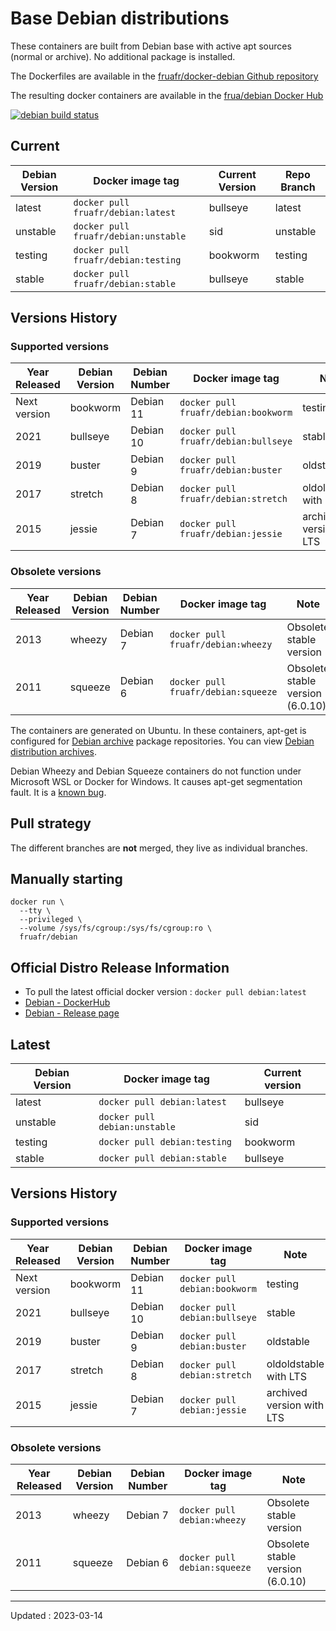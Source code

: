# Base Debian distributions

These containers are built from Debian base with active apt sources (normal or archive). No additional package is installed.

The Dockerfiles are available in the [fruafr/docker-debian Github repository](https://github.com/fruafr/docker-debian)

The resulting docker containers are available in the [frua/debian Docker Hub](https://hub.docker.com/repository/docker/fruafr/debian)

[![debian build status](https://img.shields.io/docker/cloud/build/fruafr/debian.svg)](https://hub.docker.com/repository/docker/fruafr/debian)

## Current

|Debian Version      |Docker image tag                         |Current Version |Repo Branch   |
|--------------------|-----------------------------------------|----------------|--------------|
|latest              |`docker pull fruafr/debian:latest`       |bullseye        |latest        |
|unstable            |`docker pull fruafr/debian:unstable`     |sid             |unstable      |
|testing             |`docker pull fruafr/debian:testing`      |bookworm        |testing       |
|stable              |`docker pull fruafr/debian:stable`       |bullseye        |stable        | 

## Versions History

### Supported versions

|Year Released |Debian Version |Debian Number |Docker image tag                     |Note                      |Repo Branch    |
|--------------|---------------|--------------|-------------------------------------|--------------------------|---------------|
|Next version  |bookworm       |Debian 11     |`docker pull fruafr/debian:bookworm` |testing                   |bookworm       |
|2021          |bullseye       |Debian 10     |`docker pull fruafr/debian:bullseye` |stable                    |bullseye       |
|2019          |buster         |Debian 9      |`docker pull fruafr/debian:buster`   |oldstable                 |buster         |
|2017          |stretch        |Debian 8      |`docker pull fruafr/debian:stretch`  |oldoldstable with LTS     |stretch        |
|2015          |jessie         |Debian 7      |`docker pull fruafr/debian:jessie`   |archived version with LTS |jessie         |

### Obsolete versions 

|Year Released |Debian Version      |Debian Number |Docker image tag                     |Note                             |Repo Branch  |
|--------------|--------------------|--------------|-------------------------------------|---------------------------------|-------------|
|2013          |wheezy              |Debian 7      |`docker pull fruafr/debian:wheezy`   |Obsolete stable version          |wheezy       |
|2011          |squeeze             |Debian 6      |`docker pull fruafr/debian:squeeze`  |Obsolete stable version (6.0.10) |squeeze      |

The containers are generated on Ubuntu. In these containers, apt-get is configured for [Debian archive](http://archive.debian.org/) package repositories. You can view [Debian distribution archives](https://www.debian.org/distrib/archive.html).

Debian Wheezy and Debian Squeeze containers do not function under Microsoft WSL or Docker for Windows. It causes apt-get segmentation fault. It is a [known bug](https://forums.docker.com/t/running-apt-get-on-debian-wheezy-gives-me-a-seg-fault/121346).

## Pull strategy

The different branches are **not** merged, they live as individual branches.

## Manually starting

```
docker run \
  --tty \
  --privileged \
  --volume /sys/fs/cgroup:/sys/fs/cgroup:ro \
  fruafr/debian
```

## Official Distro Release Information
- To pull the latest official docker version : `docker pull debian:latest`
- [Debian - DockerHub](https://hub.docker.com/_/debian)
- [Debian - Release page](https://www.debian.org/releases/)

## Latest

|Debian Version      |Docker image tag                  |Current version |
|--------------------|----------------------------------|----------------|
|latest              |`docker pull debian:latest`       |bullseye        |
|unstable            |`docker pull debian:unstable`     |sid             |
|testing             |`docker pull debian:testing`      |bookworm        |
|stable              |`docker pull debian:stable`       |bullseye        |

## Versions History

### Supported versions

|Year Released |Debian Version |Debian Number |Docker image tag              |Note                      |
|--------------|---------------|--------------|------------------------------|--------------------------|
|Next version  |bookworm       |Debian 11     |`docker pull debian:bookworm` |testing                   |
|2021          |bullseye       |Debian 10     |`docker pull debian:bullseye` |stable                    |
|2019          |buster         |Debian 9      |`docker pull debian:buster`   |oldstable                 |
|2017          |stretch        |Debian 8      |`docker pull debian:stretch`  |oldoldstable with LTS     |
|2015          |jessie         |Debian 7      |`docker pull debian:jessie`   |archived version with LTS |

### Obsolete versions 

|Year Released |Debian Version      |Debian Number |Docker image tag              |Note                             |
|--------------|--------------------|--------------|------------------------------|---------------------------------|
|2013          |wheezy              |Debian 7      |`docker pull debian:wheezy`   |Obsolete stable version          |
|2011          |squeeze             |Debian 6      |`docker pull debian:squeeze`  |Obsolete stable version (6.0.10) |

----
Updated : 2023-03-14
